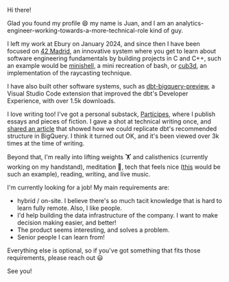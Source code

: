 Hi there!

Glad you found my profile 😄 my name is Juan, and I am an analytics-engineer-working-towards-a-more-technical-role kind of guy.

I left my work at Ebury on January 2024, and since then I have been focused on [42 Madrid](https://www.42madrid.com/en/), an innovative system where you get to learn about software engineering fundamentals by building projects in C and C++, such an example would be [minishell](https://github.com/cmunoz-g/minishell), a mini recreation of bash, or [cub3d](https://github.com/cmunozjjuanramos/cub3d), an implementation of the raycasting technique.

I have also built other software systems, such as [dbt-bigquery-preview](https://github.com/jjuanramos/dbt-bigquery-preview), a Visual Studio Code extension that improved the dbt's Developer Experience, with over 1.5k downloads.

I love writing too! I've got a personal substack, [Partícipes](https://participes.substack.com/), where I publish essays and pieces of fiction. I gave a shot at technical writing once, and [shared an article](https://towardsanalyticsengineering.substack.com/p/how-to-configure-dbt-projects-in) that showed how we could replicate dbt's recommended structure in BigQuery. I think it turned out OK, and it's been viewed over 3k times at the time of writing.

Beyond that, I'm really into lifting weights 🏋️ and calisthenics (currently working on my handstand), meditation 🐲, tech that feels nice ([this](https://daylightcomputer.com/) would be such an example), reading, writing, and live music.

I'm currently looking for a job! My main requirements are:
* hybrid / on-site. I believe there's so much tacit knowledge that is hard to learn fully remote. Also, I like people.
* I'd help building the data infrastructure of the company. I want to make decision making easier, and better!
* The product seems interesting, and solves a problem.
* Senior people I can learn from!

Everything else is optional, so if you've got something that fits those requirements, please reach out 😃

See you!

<!--
**jjuanramos/jjuanramos** is a ✨ _special_ ✨ repository because its `README.md` (this file) appears on your GitHub profile.

Here are some ideas to get you started:

- 🔭 I’m currently working on ...
- 🌱 I’m currently learning ...
- 👯 I’m looking to collaborate on ...
- 🤔 I’m looking for help with ...
- 💬 Ask me about ...
- 📫 How to reach me: ...
- 😄 Pronouns: ...
- ⚡ Fun fact: ...
-->
